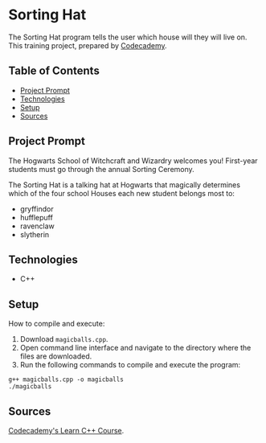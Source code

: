 # Sorting Hat
The Sorting Hat program tells the user which house will they will live on. This training project, prepared by [Codecademy](https://www.codecademy.com/learn/learn-c-plus-plus).

## Table of Contents

- [Project Prompt](#project-prompt)
- [Technologies](#technologies)
- [Setup](#setup)
- [Sources](#sources)

## Project Prompt
The Hogwarts School of Witchcraft and Wizardry welcomes you! First-year students must go through the annual Sorting Ceremony.

The Sorting Hat is a talking hat at Hogwarts that magically determines which of the four school Houses each new student belongs most to:

- gryffindor
- hufflepuff
- ravenclaw
- slytherin

## Technologies

- C++

## Setup

How to compile and execute:

1. Download `magicballs.cpp`.
2. Open command line interface and navigate to the directory where the files are downloaded.
3. Run the following commands to compile and execute the program:

```git
g++ magicballs.cpp -o magicballs
./magicballs
```

## Sources
[Codecademy's Learn C++ Course](https://www.codecademy.com/learn/learn-c-plus-plus
).
